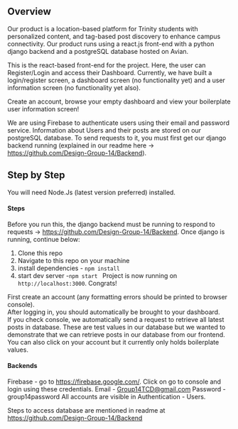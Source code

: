 
## Overview

Our product is a location-based platform for Trinity students with personalized content, and tag-based post discovery to enhance campus connectivity. Our product runs using a react.js front-end with a python django backend and a postgreSQL database hosted on Avian.

This is the react-based front-end for the project. Here, the user can Register/Login and access their Dashboard. Currently, we have built a login/register screen, a dashboard screen (no functionality yet) and a user information screen (no functionality yet also).

Create an account, browse your empty dashboard and view your boilerplate user information screen!

We are using Firebase to authenticate users using their email and password service. Information about Users and their posts are stored on our postgreSQL database. To send requests to it, you must first get our django backend running (explained in our readme here -> https://github.com/Design-Group-14/Backend). 

## Step by Step

You will need Node.Js (latest version preferred) installed.

#### Steps
Before you run this, the django backend must be running to respond to requests -> https://github.com/Design-Group-14/Backend. Once django is running, continue below:
 
1. Clone this repo
2. Navigate to this repo on your machine
3. install dependencies - `npm install`
4. start dev server -`npm start `
Project is now running on `http://localhost:3000`. Congrats!

First create an account (any formatting errors should be printed to browser console). <br> After logging in, you should automatically be brought to your dashboard. <br> If you check console, we automatically send a request to retrieve all latest posts in database. These are test values in our database but we wanted to demonstrate that we can retrieve posts in our database from our frontend. <br> You can also click on your account but it currently only holds boilerplate values.

#### Backends

Firebase - go to https://firebase.google.com/. Click on go to console and login using these credentials.
Email - Group14TCD@gmail.com
Password - group14password
All accounts are visible in Authentication - Users.

Steps to access database are mentioned in readme at https://github.com/Design-Group-14/Backend






